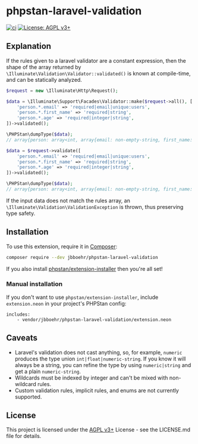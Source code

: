 
# phpstan-laravel-validation

[![ci](https://github.com/jbboehr/phpstan-laravel-validation/actions/workflows/ci.yml/badge.svg)](https://github.com/jbboehr/phpstan-laravel-validation/actions/workflows/ci.yml)
[![License: AGPL v3+](https://img.shields.io/badge/License-AGPL_v3%2b-blue.svg)](https://www.gnu.org/licenses/agpl-3.0)

## Explanation

If the rules given to a laravel validator are a constant expression, then the shape of the array returned by `\Illuminate\Validation\Validator::validated()` is known at compile-time, and can be statically analyzed.

```php
$request = new \Illuminate\Http\Request();

$data = \Illuminate\Support\Facades\Validator::make($request->all(), [
    'person.*.email' => 'required|email|unique:users',
    'person.*.first_name' => 'required|string',
    'person.*.age' => 'required|integer|string',
])->validated();

\PHPStan\dumpType($data);
// array{person: array<int, array{email: non-empty-string, first_name: string, age: numeric-string}>}

$data = $request->validate([
    'person.*.email' => 'required|email|unique:users',
    'person.*.first_name' => 'required|string',
    'person.*.age' => 'required|integer|string',
])->validated();

\PHPStan\dumpType($data);
// array{person: array<int, array{email: non-empty-string, first_name: string, age: numeric-string}>}
```

If the input data does not match the rules array, an `\Illuminate\Validation\ValidationException` is thrown, thus preserving type safety.

## Installation

To use this extension, require it in [Composer](https://getcomposer.org/):

```bash
composer require --dev jbboehr/phpstan-laravel-validation
```

If you also install [phpstan/extension-installer](https://github.com/phpstan/extension-installer) then you're all set!

### Manual installation

If you don't want to use `phpstan/extension-installer`, include `extension.neon` in your project's PHPStan config:

```neon
includes:
    - vendor/jbboehr/phpstan-laravel-validation/extension.neon
```

## Caveats

* Laravel's validation does not cast anything, so, for example, `numeric` produces the type union `int|float|numeric-string`. If you know it will always be a string, you can refine the type by using `numeric|string` and get a plain `numeric-string`.
* Wildcards must be indexed by integer and can't be mixed with non-wildcard rules.
* Custom validation rules, implicit rules, and enums are not currently supported.

## License

This project is licensed under the [AGPL v3+](https://www.gnu.org/licenses/agpl-3.0) License - see the LICENSE.md file for details.
